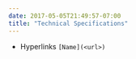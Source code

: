 ```yaml
---
date: 2017-05-05T21:49:57-07:00
title: "Technical Specifications"
---
```

 
* Hyperlinks `[Name](<url>)` 
